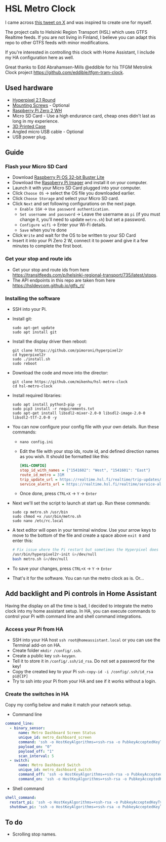 # HSL Metro Clock

I came across [this tweet on X](https://twitter.com/eddible/status/1564917603180617731?s=20&t=dcHyyQINVi-xO-h7mmJiKw) and was inspired to create one for myself.

The project calls to Helsinki Region Transport (HSL) which uses GTFS Realtime feeds. If you are not living in Finland, I believe you can adapt this repo to other GTFS feeds with minor modifications.

If you're interested in controlling this clock with Home Assistant, I include my HA configuration here as well.

Great thanks to Edd Abrahamsen-Mills @eddible for his TFGM Metrolink Clock project <https://github.com/eddible/tfgm-tram-clock>.

## Used hardware

* [Hyperpixel 2.1 Round](https://shop.pimoroni.com/products/hyperpixel-round?variant=39381081882707)
* [Mounting Screws](https://shop.pimoroni.com/products/short-pi-standoffs-for-hyperpixel-round?variant=39384564236371) - Optional
* [Raspberry Pi Zero 2 WH](https://shop.pimoroni.com/products/raspberry-pi-zero-w?variant=39458414297171)
* Micro SD Card - Use a high endurance card, cheap ones didn't last as long in my experience.
* [3D Printed Case](https://cults3d.com/en/3d-model/gadget/sphere-enclosure-w-bump-legs-m3o101-for-pimoroni-hyperpixel-2-1-round-touch-and-raspberry-pi)
* Angled micro USB cable - Optional
* USB power plug.

## Guide

### Flash your Micro SD Card

* Download [Raspberry Pi OS 32-bit Buster Lite](https://downloads.raspberrypi.org/raspios_oldstable_lite_armhf/images/raspios_oldstable_lite_armhf-2023-05-03/)
* Download the [Raspberry Pi Imager](https://www.raspberrypi.com/software/) and install it on your computer.
* Launch it with your Micro SD Card plugged into your computer.
* Click `Choose OS` → select the OS file you downloaded earlier.
* Click `Choose Storage` and select your Micro SD card.
* Click `Next` and set following configurations on the next page.
  * `Enable SSH` → `Use password authentication`.
  * `Set username and password` → Leave the username as `pi` (if you must change it, you'll need to update `metro.sh`) but set a password.
  * `Configure wifi` → Enter your Wi-Fi details.
  * `Save` when you're done
* Click `Write` and wait for the OS to be written to your SD Card
* Insert it into your Pi Zero 2 W, connect it to power and give it a few minutes to complete the first boot.  

### Get your stop and route ids

* Get your stop and route ids from here <https://transitfeeds.com/p/helsinki-regional-transport/735/latest/stops>.
* The API endpoints in this repo are taken from here <https://hsldevcom.github.io/gtfs_rt/>

### Installing the software

* SSH into your Pi.
* Install git:

  ```cli
  sudo apt-get update
  sudo apt install git
  ```

* Install the display driver then reboot:

  ```cli
  git clone https://github.com/pimoroni/hyperpixel2r
  cd hyperpixel2r
  sudo ./install.sh
  sudo reboot
  ```

* Download the code and move into the director:  

  ```cli
  git clone https://github.com/mikenhu/hsl-metro-clock
  cd hsl-metro-clock
  ```

* Install required libraries:

  ```cli
  sudo apt install python3-pip -y
  sudo pip3 install -r requirements.txt
  sudo apt-get install libsdl2-mixer-2.0-0 libsdl2-image-2.0-0 libsdl2-ttf-2.0-0 -y
  ```

* You can now configure your config file with your own details. Run these commands:
  * `nano config.ini`
  * Edit the file with your stop ids, route id, and defined direction names as you wish. It should be formatted like this:

    ```ini
    [HSL-CONFIG]
    stop_id_with_names = {"1541602": "West", "1541601": "East"}
    route_id_metro = 31M
    trip_update_url = https://realtime.hsl.fi/realtime/trip-updates/v2/hsl
    service_alerts_url = https://realtime.hsl.fi/realtime/service-alerts/v2/hsl
    ```

  * Once done, press `CTRL+X` → `Y` → `Enter`
* Next we'll set the script to launch at start up. Run these commands:

  ```cli
  sudo cp metro.sh /usr/bin
  sudo chmod +x /usr/bin/metro.sh
  sudo nano /etc/rc.local
  ```
  
* A text editor will open in your terminal window. Use your arrow keys to move to the bottom of the file and create a space above `exit 0` and enter this:
  
  ```bash
  # Fix issue where the Pi restart but sometimes the Hyperpixel does not have screen output
  /usr/bin/hyperpixel2r-init &>/dev/null
  bash metro.sh &>/dev/null
  ```

* To save your changes, press `CTRL+X` → `Y` → `Enter`
* That's it for the software. You can run the metro clock as is. Or...

## Add backlight and Pi controls in Home Assistant

Having the display on all the time is bad, I decided to integrate the metro clock into my home assistant setup. In HA, you can execute commands to control your Pi with command line and shell command integrations.

### Access your Pi from HA

* SSH into your HA host `ssh root@homeassistant.local` or you can use the Terminal add-on on HA.
* Create folder `mkdir /config/.ssh`.
* Create a public key `ssh-keygen`.
* Tell it to store it in `/config/.ssh/id_rsa`. Do not set a password for the key!
* Copy the created key to your Pi `ssh-copy-id -i /config/.ssh/id_rsa pi@[IP]`
* Try to ssh into your Pi from your HA and see if it works without a login.

### Create the switches in HA

Copy my config below and make it match your network setup.

* Command line

```yaml
command_line:
  - binary_sensor:
      name: Metro Dashboard Screen Status
      unique_id: metro_dashboard_screen
      command: 'ssh -o HostKeyAlgorithms=+ssh-rsa -o PubkeyAcceptedKeyTypes=+ssh-rsa -i /config/.ssh/id_rsa -o ''StrictHostKeyChecking=no'' -o UserKnownHostsFile=/root/.ssh/known_hosts -q pi@[Host] "cat /sys/class/backlight/rpi_backlight/bl_power"'
      payload_on: "0"
      payload_off: "1"
      scan_interval: 5
  - switch:
      name: Metro Dashboard Switch
      unique_id: metro_dashboard_switch
      command_off: 'ssh -o HostKeyAlgorithms=+ssh-rsa -o PubkeyAcceptedKeyTypes=+ssh-rsa -i /config/.ssh/id_rsa -o ''StrictHostKeyChecking=no'' -o UserKnownHostsFile=/root/.ssh/known_hosts -q pi@[Host] "sudo -E sh -c ''echo 1 > /sys/class/backlight/rpi_backlight/bl_power''"'
      command_on: 'ssh -o HostKeyAlgorithms=+ssh-rsa -o PubkeyAcceptedKeyTypes=+ssh-rsa -i /config/.ssh/id_rsa -o ''StrictHostKeyChecking=no'' -o UserKnownHostsFile=/root/.ssh/known_hosts -q pi@[Host] "sudo -E sh -c ''echo 0 > /sys/class/backlight/rpi_backlight/bl_power''"'
```

* Shell command

```yaml
shell_command:
  restart_pi: 'ssh -o HostKeyAlgorithms=+ssh-rsa -o PubkeyAcceptedKeyTypes=+ssh-rsa -i /config/.ssh/id_rsa -o UserKnownHostsFile=/root/.ssh/known_hosts -q pi@[Host] "sudo reboot"'
  shutdown_pi: 'ssh -o HostKeyAlgorithms=+ssh-rsa -o PubkeyAcceptedKeyTypes=+ssh-rsa -i /config/.ssh/id_rsa -o UserKnownHostsFile=/root/.ssh/known_hosts -q pi@[Host] "sudo shutdown -h now"'
```

## To do

* Scrolling stop names.
